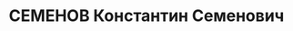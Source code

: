 ---
title: СЕМЕНОВ Константин Семенович
description: 'Род. в 1898, Боровичский р-н, д. Манушино, русский, б/п. Проживал: Новгородская
  обл., Мошенской р-н, д. Меглецы. Счетовод конторы "Ленфураж"

  Арестован 27.11.1937. Приговор: 10 лет лагерей'
---